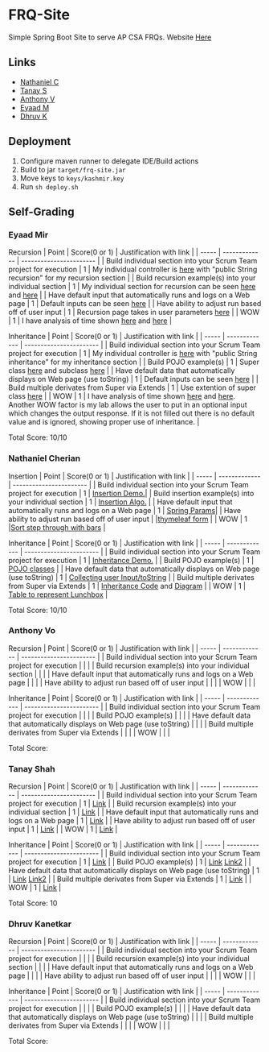 # FRQ-Site
Simple Spring Boot Site to serve AP CSA FRQs. Website [Here](http://frq.sylicia.com/) 

## Links
- [Nathaniel C](http://frq.sylicia.com/nathan)
- [Tanay S](http://frq.sylicia.com/tanay)
- [Anthony V](http://frq.sylicia.com/anthony)
- [Eyaad M](http://frq.sylicia.com/eyaad)
- [Dhruv K](http://frq.sylicia.com/dhruv)

## Deployment
1. Configure maven runner to delegate IDE/Build actions
2. Build to jar ```target/frq-site.jar```
3. Move keys to ```keys/kashmir.key``` 
4. Run ```sh deploy.sh``` 

## Self-Grading 
### Eyaad Mir
Recursion
| Point | Score(0 or 1) | Justification with link |
| ----- | ------------- | ----------------------- |
| Build individual section into your Scrum Team project for execution | 1 | My individual controller is [here](https://github.com/Altoid0/FRQ-Site/blob/master/src/main/java/com/application/frq/EyaadController.java) with "public String recursion" for my recursion section |
| Build recursion example(s) into your individual section | 1 | My individual section for recursion can be seen [here](https://github.com/Altoid0/FRQ-Site/blob/master/src/main/java/com/application/frq/Eyaad/Recursion.java) and [here](https://github.com/Altoid0/FRQ-Site/blob/master/src/main/resources/templates/Eyaad/recursion.html) |
| Have default input that automatically runs and logs on a Web page | 1 | Default inputs can be seen [here](https://github.com/Altoid0/FRQ-Site/blob/be20664abbcabef9f1808651bc8db4762b4c2316/src/main/java/com/application/frq/EyaadController.java#L28-39) |
| Have ability to adjust run based off of user input | 1 | Recursion page takes in user parameters [here](https://github.com/Altoid0/FRQ-Site/blob/be20664abbcabef9f1808651bc8db4762b4c2316/src/main/java/com/application/frq/EyaadController.java#L25) |
| WOW | 1 | I have analysis of time shown [here](https://github.com/Altoid0/FRQ-Site/blob/be20664abbcabef9f1808651bc8db4762b4c2316/src/main/java/com/application/frq/EyaadController.java#L26) and [here](https://github.com/Altoid0/FRQ-Site/blob/be20664abbcabef9f1808651bc8db4762b4c2316/src/main/java/com/application/frq/EyaadController.java#L43-44) |

Inheritance
| Point | Score(0 or 1) | Justification with link |
| ----- | ------------- | ----------------------- |
| Build individual section into your Scrum Team project for execution | 1 | My individual controller is [here](https://github.com/Altoid0/FRQ-Site/blob/master/src/main/java/com/application/frq/EyaadController.java) with "public String inheritance" for my inheritance section |
| Build POJO example(s) | 1 | Super class [here](https://github.com/Altoid0/FRQ-Site/blob/master/src/main/java/com/application/frq/Eyaad/Book.java) and subclass [here](https://github.com/Altoid0/FRQ-Site/blob/master/src/main/java/com/application/frq/Eyaad/PictureBook.java) |
| Have default data that automatically displays on Web page (use toString) | 1 | Default inputs can be seen [here](https://github.com/Altoid0/FRQ-Site/blob/627c9026a393e2add598560045a94bd86b34f428/src/main/java/com/application/frq/EyaadController.java#L51-56) |
| Build multiple derivates from Super via Extends | 1 | Use extention of super class [here](https://github.com/Altoid0/FRQ-Site/blob/627c9026a393e2add598560045a94bd86b34f428/src/main/java/com/application/frq/Eyaad/PictureBook.java#L3) |
| WOW | 1 | I have analysis of time shown [here](https://github.com/Altoid0/FRQ-Site/blob/627c9026a393e2add598560045a94bd86b34f428/src/main/java/com/application/frq/EyaadController.java#L50) and [here](https://github.com/Altoid0/FRQ-Site/blob/627c9026a393e2add598560045a94bd86b34f428/src/main/java/com/application/frq/EyaadController.java#L66-67). Another WOW factor is my lab allows the user to put in an optional input which changes the output response. If it is not filled out there is no default value and is ignored, showing proper use of inheritance. |

Total Score: 10/10

### Nathaniel Cherian
Insertion
| Point | Score(0 or 1) | Justification with link |
| ----- | ------------- | ----------------------- |
| Build individual section into your Scrum Team project for execution | 1 | [Insertion Demo.](http://frq.sylicia.com/nathan/insertion)|
| Build insertion example(s) into your individual section | 1 | [Insertion Algo.](https://github.com/Altoid0/FRQ-Site/blob/master/src/main/java/com/application/frq/Nathan/Insertion.java#L8-L28) |
| Have default input that automatically runs and logs on a Web page | 1 | [Spring Params](https://github.com/Altoid0/FRQ-Site/blob/master/src/main/java/com/application/frq/NathanController.java#L55-L74)|
| Have ability to adjust run based off of user input |  |[thymeleaf form](https://github.com/Altoid0/FRQ-Site/blob/master/src/main/resources/templates/Nathan/insertion.html#L32-L39) |
| WOW | 1 |[Sort step through with bars](https://github.com/Altoid0/FRQ-Site/blob/master/src/main/resources/templates/Nathan/insertion.html#L43-L137) |

Inheritance
| Point | Score(0 or 1) | Justification with link |
| ----- | ------------- | ----------------------- |
| Build individual section into your Scrum Team project for execution | 1 | [Inheritance Demo.](http://frq.sylicia.com/nathan/inheritance) |
| Build POJO example(s) | 1 | [POJO classes](https://github.com/Altoid0/FRQ-Site/blob/master/src/main/java/com/application/frq/Nathan/Inheritance.java#L8-L75)  |
| Have default data that automatically displays on Web page (use toString) | 1 | [Collecting user Input/toString](https://github.com/Altoid0/FRQ-Site/blob/master/src/main/java/com/application/frq/NathanController.java#L76-L122) |
| Build multiple derivates from Super via Extends | 1 | [Inheritance Code](https://github.com/Altoid0/FRQ-Site/blob/master/src/main/java/com/application/frq/Nathan/Inheritance.java#L8-L75) and [Diagram](https://github.com/Altoid0/FRQ-Site/blob/master/src/main/resources/static/diagram.svg) |
| WOW | 1 | [Table to represent Lunchbox](https://github.com/Altoid0/FRQ-Site/blob/master/src/main/resources/templates/Nathan/inheritance.html#L18-L33) |

Total Score: 10/10

### Anthony Vo
Recursion
| Point | Score(0 or 1) | Justification with link |
| ----- | ------------- | ----------------------- |
| Build individual section into your Scrum Team project for execution |  | |
| Build recursion example(s) into your individual section |  | |
| Have default input that automatically runs and logs on a Web page |  | |
| Have ability to adjust run based off of user input |  | |
| WOW |  | |

Inheritance
| Point | Score(0 or 1) | Justification with link |
| ----- | ------------- | ----------------------- |
| Build individual section into your Scrum Team project for execution |  | |
| Build POJO example(s) |  | |
| Have default data that automatically displays on Web page (use toString) |  | |
| Build multiple derivates from Super via Extends |  | |
| WOW |  | |

Total Score: 

### Tanay Shah
Recursion
| Point | Score(0 or 1) | Justification with link |
| ----- | ------------- | ----------------------- |
| Build individual section into your Scrum Team project for execution | 1 | [Link](https://github.com/Altoid0/FRQ-Site/tree/master/src/main/java/com/application/frq/Tanay) |
| Build recursion example(s) into your individual section | 1 | [Link](https://github.com/Altoid0/FRQ-Site/blob/master/src/main/java/com/application/frq/Tanay/Recursion.java) |
| Have default input that automatically runs and logs on a Web page | 1 | [Link](https://github.com/Altoid0/FRQ-Site/blob/master/src/main/java/com/application/frq/TanayController.java#L27) |
| Have ability to adjust run based off of user input | 1 | [Link](https://github.com/Altoid0/FRQ-Site/blob/master/src/main/java/com/application/frq/TanayController.java#L27) |
| WOW | 1 | [Link](https://github.com/Altoid0/FRQ-Site/blob/master/src/main/java/com/application/frq/Tanay/Recursion.java#L14-L20) |

Inheritance
| Point | Score(0 or 1) | Justification with link |
| ----- | ------------- | ----------------------- |
| Build individual section into your Scrum Team project for execution | 1 | [Link](https://github.com/Altoid0/FRQ-Site/tree/master/src/main/java/com/application/frq/Tanay) |
| Build POJO example(s) | 1 | [Link](https://github.com/Altoid0/FRQ-Site/blob/master/src/main/java/com/application/frq/Tanay/Car.java) [Link2](https://github.com/Altoid0/FRQ-Site/blob/master/src/main/java/com/application/frq/TanayController.java#L46) |
| Have default data that automatically displays on Web page (use toString) | 1 | [Link](https://github.com/Altoid0/FRQ-Site/blob/master/src/main/java/com/application/frq/TanayController.java#L41-L44) [Link2](https://github.com/Altoid0/FRQ-Site/blob/master/src/main/java/com/application/frq/Tanay/SportsCar.java#L18) |
| Build multiple derivates from Super via Extends | 1 | [Link](https://github.com/Altoid0/FRQ-Site/blob/master/src/main/java/com/application/frq/Tanay/SportsCar.java#L3) |
| WOW | 1 | [Link](https://github.com/Altoid0/FRQ-Site/blob/master/src/main/java/com/application/frq/Tanay/Car.java#L21-L37) |

Total Score: 10

### Dhruv Kanetkar
Recursion
| Point | Score(0 or 1) | Justification with link |
| ----- | ------------- | ----------------------- |
| Build individual section into your Scrum Team project for execution |  | |
| Build recursion example(s) into your individual section |  | |
| Have default input that automatically runs and logs on a Web page |  | |
| Have ability to adjust run based off of user input |  | |
| WOW |  | |

Inheritance
| Point | Score(0 or 1) | Justification with link |
| ----- | ------------- | ----------------------- |
| Build individual section into your Scrum Team project for execution |  | |
| Build POJO example(s) |  | |
| Have default data that automatically displays on Web page (use toString) |  | |
| Build multiple derivates from Super via Extends |  | |
| WOW |  | |

Total Score: 
